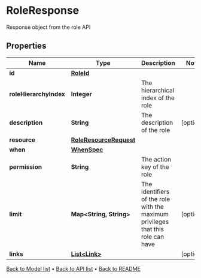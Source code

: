 

# RoleResponse

Response object from the role API

## Properties

| Name | Type | Description | Notes |
|------------ | ------------- | ------------- | -------------|
|**id** | [**RoleId**](RoleId.md) |  |  |
|**roleHierarchyIndex** | **Integer** | The hierarchical index of the role |  |
|**description** | **String** | The description of the role |  [optional] |
|**resource** | [**RoleResourceRequest**](RoleResourceRequest.md) |  |  |
|**when** | [**WhenSpec**](WhenSpec.md) |  |  |
|**permission** | **String** | The action key of the role |  |
|**limit** | **Map&lt;String, String&gt;** | The identifiers of the role with the maximum privileges that this role can have |  [optional] |
|**links** | [**List&lt;Link&gt;**](Link.md) |  |  [optional] |



[Back to Model list](../README.md#documentation-for-models) &#8226; [Back to API list](../README.md#documentation-for-api-endpoints) &#8226; [Back to README](../README.md)


